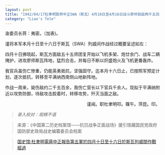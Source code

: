 ```yaml
---
layout: post
title: "1942/04/17杜聿明致蒋中正SWA（斯瓦）4月10日至4月16日战斗廖师毙敌两千五百余准备平满纳决战中"
category: "Liao's Tele"
---
```

渝委员长蒋：夷密。（加表)。

谨将本军本月十日至十六日于斯瓦（SWA）列威间作战经过概要呈述如左：

四月十日拂晓起，斯瓦方面敌五十五师团复开始以飞机多架、炮廿余门、战车二辆掩护，进攻廖师斯瓦阵地，猛烈合击，并每日不断以炽盛炮火及飞机更番轰炸。

我官兵虽伤亡惨重，仍能英勇抵抗，坚强固守。迄本月十六日止，已按照军预定计划，逐次抵抗，转移至平满纳西南侧山地新阵地。

作战一周来，毙伤敌约二千五百余，我伤亡营长以下官兵千余人。现拟于平满纳附近以攻势防御，待敌攻击胶着时，转移攻势，歼灭当面之敌。




<p align="right"\>谨闻。职杜聿明叩。篠午。萍昆。印。</p\>


>*录入校对：观棋不语*

> 来源：《中国第二历史档案馆——抗日战争正面战场》援引馆藏国民党政府国防部史政局战史编纂委员会档案

> [国史馆:杜聿明電蔣中正報告第五軍於四月十日至十六日於斯瓦列威間作戰經過](https://ahonline.drnh.gov.tw/index.php?act=Display/image/5894508PYJ=PTZ#81F)